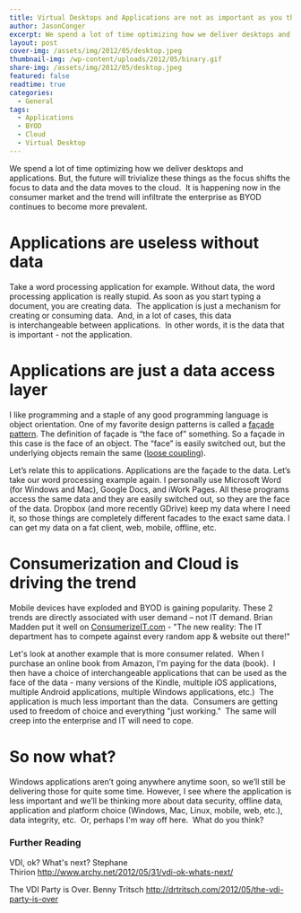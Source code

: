 ```yaml
---
title: Virtual Desktops and Applications are not as important as you think
author: JasonConger
excerpt: We spend a lot of time optimizing how we deliver desktops and applications. But, the future will trivialize these things as the focus shifts the focus to data and the data moves to the cloud.  It is happening now in the consumer market and the trend will infiltrate the enterprise as BYOD continues to become more prevalent.
layout: post
cover-img: /assets/img/2012/05/desktop.jpeg
thumbnail-img: /wp-content/uploads/2012/05/binary.gif
share-img: /assets/img/2012/05/desktop.jpeg
featured: false
readtime: true
categories:
  - General
tags:
  - Applications
  - BYOD
  - Cloud
  - Virtual Desktop
---
```


We spend a lot of time optimizing how we deliver desktops and applications. But, the future will trivialize these things as the focus shifts the focus to data and the data moves to the cloud.  It is happening now in the consumer market and the trend will infiltrate the enterprise as BYOD continues to become more prevalent.
<h1>Applications are useless without data</h1>
Take a word processing application for example. Without data, the word processing application is really stupid. As soon as you start typing a document, you are creating data.  The application is just a mechanism for creating or consuming data.  And, in a lot of cases, this data is interchangeable between applications.  In other words, it is the data that is important - not the application.
<h1>Applications are just a data access layer</h1>
I like programming and a staple of any good programming language is object orientation. One of my favorite design patterns is called a <a title="facade pattern" href="http://en.wikipedia.org/wiki/Facade_pattern">façade pattern</a>. The definition of façade is “the face of” something. So a façade in this case is the face of an object. The “face” is easily switched out, but the underlying objects remain the same (<a href="http://en.wikipedia.org/wiki/Loose_coupling">loose coupling</a>).

Let’s relate this to applications. Applications are the façade to the data. Let’s take our word processing example again. I personally use Microsoft Word (for Windows and Mac), Google Docs, and iWork Pages. All these programs access the same data and they are easily switched out, so they are the face of the data. Dropbox (and more recently GDrive) keep my data where I need it, so those things are completely different facades to the exact same data. I can get my data on a fat client, web, mobile, offline, etc.
<h1>Consumerization and Cloud is driving the trend</h1>
Mobile devices have exploded and BYOD is gaining popularity. These 2 trends are directly associated with user demand – not IT demand. Brian Madden put it well on <a href="http://www.consumerizeit.com/blogs/consumerization/archive/2012/05/16/the-new-reality-the-it-department-has-to-compete-against-every-random-app-amp-website-out-there.aspx" target="_blank">ConsumerizeIT.com</a> - "The new reality: The IT department has to compete against every random app &amp; website out there!"

Let's look at another example that is more consumer related.  When I purchase an online book from Amazon, I'm paying for the data (book).  I then have a choice of interchangeable applications that can be used as the face of the data - many versions of the Kindle, multiple iOS applications, multiple Android applications, multiple Windows applications, etc.)  The application is much less important than the data.  Consumers are getting used to freedom of choice and everything "just working."  The same will creep into the enterprise and IT will need to cope.
<h1>So now what?</h1>
Windows applications aren’t going anywhere anytime soon, so we’ll still be delivering those for quite some time. However, I see where the application is less important and we’ll be thinking more about data security, offline data, application and platform choice (Windows, Mac, Linux, mobile, web, etc.), data integrity, etc.  Or, perhaps I'm way off here.  What do you think?
<h3>Further Reading</h3>
VDI, ok? What's next? Stephane Thirion <a title="VDI, ok? What's next?" href="http://www.archy.net/2012/05/31/vdi-ok-whats-next/">http://www.archy.net/2012/05/31/vdi-ok-whats-next/</a>

The VDI Party is Over. Benny Tritsch <a title="The VDI Party is Over" href="http://drtritsch.com/2012/05/the-vdi-party-is-over">http://drtritsch.com/2012/05/the-vdi-party-is-over</a>